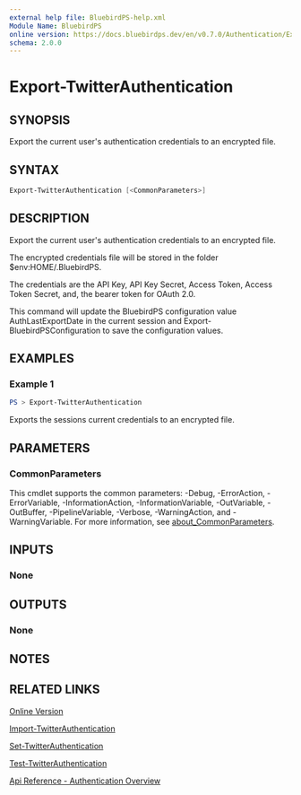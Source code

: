 ```yaml
---
external help file: BluebirdPS-help.xml
Module Name: BluebirdPS
online version: https://docs.bluebirdps.dev/en/v0.7.0/Authentication/Export-TwitterAuthentication
schema: 2.0.0
---
```


# Export-TwitterAuthentication

## SYNOPSIS

Export the current user's authentication credentials to an encrypted file.

## SYNTAX

```powershell
Export-TwitterAuthentication [<CommonParameters>]
```

## DESCRIPTION

Export the current user's authentication credentials to an encrypted file.

The encrypted credentials file will be stored in the folder $env:HOME/.BluebirdPS.

The credentials are the API Key, API Key Secret, Access Token, Access Token Secret, and, the bearer token for OAuth 2.0.

This command will update the BluebirdPS configuration value AuthLastExportDate in the current session and Export-BluebirdPSConfiguration to save the configuration values.

## EXAMPLES

### Example 1

```powershell
PS > Export-TwitterAuthentication
```

Exports the sessions current credentials to an encrypted file.

## PARAMETERS

### CommonParameters

This cmdlet supports the common parameters: -Debug, -ErrorAction, -ErrorVariable, -InformationAction, -InformationVariable, -OutVariable, -OutBuffer, -PipelineVariable, -Verbose, -WarningAction, and -WarningVariable. For more information, see [about_CommonParameters](http://go.microsoft.com/fwlink/?LinkID=113216).

## INPUTS

### None

## OUTPUTS

### None

## NOTES

## RELATED LINKS

[Online Version](https://docs.bluebirdps.dev/en/v0.7.0/Authentication/Export-TwitterAuthentication)

[Import-TwitterAuthentication](https://docs.bluebirdps.dev/en/v0.7.0/Authentication/Import-TwitterAuthentication)

[Set-TwitterAuthentication](https://docs.bluebirdps.dev/en/v0.7.0/Authentication/Set-TwitterAuthentication)

[Test-TwitterAuthentication](https://docs.bluebirdps.dev/en/v0.7.0/Authentication/Test-TwitterAuthentication)

[Api Reference - Authentication Overview](https://developer.twitter.com/en/docs/authentication/overview)
